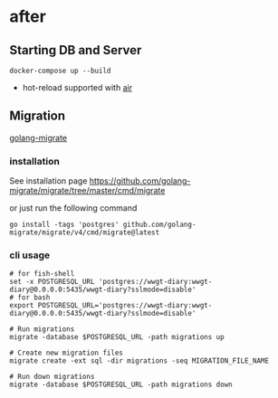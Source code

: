 # after

## Starting DB and Server

```shell
docker-compose up --build
```

- hot-reload supported with [air](https://github.com/cosmtrek/air)

## Migration

[golang-migrate](https://github.com/golang-migrate/migrate)

### installation

See installation page https://github.com/golang-migrate/migrate/tree/master/cmd/migrate

or just run the following command

```
go install -tags 'postgres' github.com/golang-migrate/migrate/v4/cmd/migrate@latest
```

### cli usage

```shell
# for fish-shell
set -x POSTGRESQL_URL 'postgres://wwgt-diary:wwgt-diary@0.0.0.0:5435/wwgt-diary?sslmode=disable'
# for bash
export POSTGRESQL_URL='postgres://wwgt-diary:wwgt-diary@0.0.0.0:5435/wwgt-diary?sslmode=disable'

# Run migrations
migrate -database $POSTGRESQL_URL -path migrations up

# Create new migration files
migrate create -ext sql -dir migrations -seq MIGRATION_FILE_NAME

# Run down migrations
migrate -database $POSTGRESQL_URL -path migrations down
```

